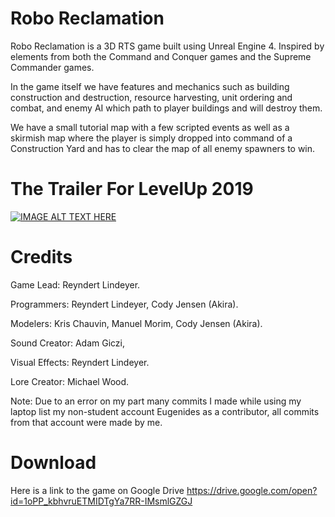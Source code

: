 # Robo Reclamation
Robo Reclamation is a 3D RTS game built using Unreal Engine 4. Inspired by elements from both the Command and Conquer games and the Supreme Commander games.

In the game itself we have features and mechanics such as building construction and destruction, resource harvesting, unit ordering and combat, and enemy AI which path to player buildings and will destroy them.

We have a small tutorial map with a few scripted events as well as a skirmish map where the player is simply dropped into command of a Construction Yard and has to clear the map of all enemy spawners to win.

# The Trailer For LevelUp 2019
[![IMAGE ALT TEXT HERE](https://img.youtube.com/vi/Sj9D5OYaGOM/0.jpg)](https://www.youtube.com/watch?v=Sj9D5OYaGOM)


# Credits

Game Lead:
Reyndert Lindeyer.

Programmers:
Reyndert Lindeyer,
Cody Jensen (Akira).

Modelers:
Kris Chauvin,
Manuel Morim,
Cody Jensen (Akira).

Sound Creator:
Adam Giczi,

Visual Effects:
Reyndert Lindeyer.

Lore Creator:
Michael Wood.

Note: Due to an error on my part many commits I made while using my laptop list my non-student account Eugenides as a contributor, all commits from that account were made by me.

# Download

Here is a link to the game on Google Drive https://drive.google.com/open?id=1oPP_kbhvruETMIDTgYa7RR-IMsmlGZGJ
